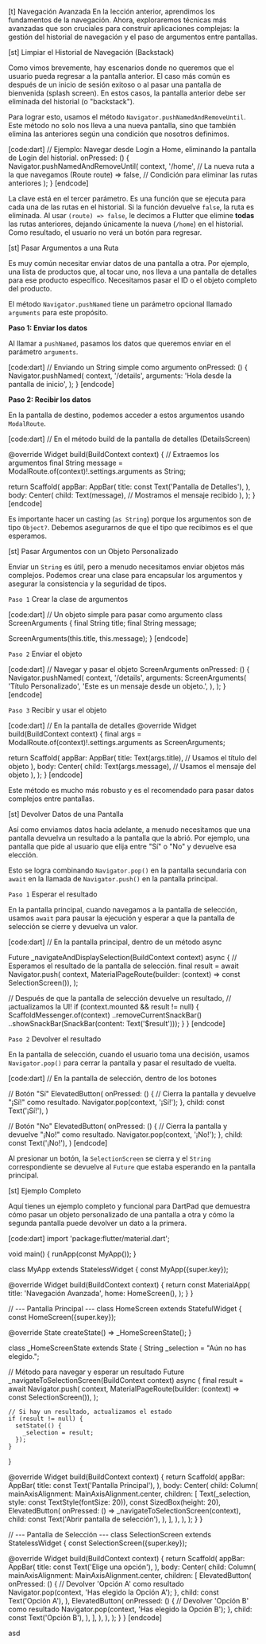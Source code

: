 [t] Navegación Avanzada
En la lección anterior, aprendimos los fundamentos de la navegación. Ahora, exploraremos técnicas más avanzadas que son cruciales para construir aplicaciones complejas: la gestión del historial de navegación y el paso de argumentos entre pantallas.

[st] Limpiar el Historial de Navegación (Backstack)

Como vimos brevemente, hay escenarios donde no queremos que el usuario pueda regresar a la pantalla anterior. El caso más común es después de un inicio de sesión exitoso o al pasar una pantalla de bienvenida (splash screen). En estos casos, la pantalla anterior debe ser eliminada del historial (o "backstack").

Para lograr esto, usamos el método `Navigator.pushNamedAndRemoveUntil`. Este método no solo nos lleva a una nueva pantalla, sino que también elimina las anteriores según una condición que nosotros definimos.

[code:dart]
// Ejemplo: Navegar desde Login a Home, eliminando la pantalla de Login del historial.
onPressed: () {
  Navigator.pushNamedAndRemoveUntil(
    context,
    '/home', // La nueva ruta a la que navegamos
    (Route<dynamic> route) => false, // Condición para eliminar las rutas anteriores
  );
}
[endcode]

La clave está en el tercer parámetro. Es una función que se ejecuta para cada una de las rutas en el historial. Si la función devuelve `false`, la ruta es eliminada. Al usar `(route) => false`, le decimos a Flutter que elimine **todas** las rutas anteriores, dejando únicamente la nueva (`/home`) en el historial. Como resultado, el usuario no verá un botón para regresar.

[st] Pasar Argumentos a una Ruta

Es muy común necesitar enviar datos de una pantalla a otra. Por ejemplo, una lista de productos que, al tocar uno, nos lleva a una pantalla de detalles para ese producto específico. Necesitamos pasar el ID o el objeto completo del producto.

El método `Navigator.pushNamed` tiene un parámetro opcional llamado `arguments` para este propósito.

**Paso 1: Enviar los datos**

Al llamar a `pushNamed`, pasamos los datos que queremos enviar en el parámetro `arguments`.

[code:dart]
// Enviando un String simple como argumento
onPressed: () {
  Navigator.pushNamed(
    context,
    '/details',
    arguments: 'Hola desde la pantalla de inicio',
  );
}
[endcode]

**Paso 2: Recibir los datos**

En la pantalla de destino, podemos acceder a estos argumentos usando `ModalRoute`.

[code:dart]
// En el método build de la pantalla de detalles (DetailsScreen)

@override
Widget build(BuildContext context) {
  // Extraemos los argumentos
  final String message = ModalRoute.of(context)!.settings.arguments as String;

  return Scaffold(
    appBar: AppBar(
      title: const Text('Pantalla de Detalles'),
    ),
    body: Center(
      child: Text(message), // Mostramos el mensaje recibido
    ),
  );
}
[endcode]

Es importante hacer un casting (`as String`) porque los argumentos son de tipo `Object?`. Debemos asegurarnos de que el tipo que recibimos es el que esperamos.

[st] Pasar Argumentos con un Objeto Personalizado

Enviar un `String` es útil, pero a menudo necesitamos enviar objetos más complejos. Podemos crear una clase para encapsular los argumentos y asegurar la consistencia y la seguridad de tipos.

`Paso 1` Crear la clase de argumentos

[code:dart]
// Un objeto simple para pasar como argumento
class ScreenArguments {
  final String title;
  final String message;

  ScreenArguments(this.title, this.message);
}
[endcode]

`Paso 2` Enviar el objeto

[code:dart]
// Navegar y pasar el objeto ScreenArguments
onPressed: () {
  Navigator.pushNamed(
    context,
    '/details',
    arguments: ScreenArguments(
      'Título Personalizado',
      'Este es un mensaje desde un objeto.',
    ),
  );
}
[endcode]

`Paso 3` Recibir y usar el objeto

[code:dart]
// En la pantalla de detalles
@override
Widget build(BuildContext context) {
  final args = ModalRoute.of(context)!.settings.arguments as ScreenArguments;

  return Scaffold(
    appBar: AppBar(
      title: Text(args.title), // Usamos el título del objeto
    ),
    body: Center(
      child: Text(args.message), // Usamos el mensaje del objeto
    ),
  );
}
[endcode]

Este método es mucho más robusto y es el recomendado para pasar datos complejos entre pantallas.

[st] Devolver Datos de una Pantalla

Así como enviamos datos hacia adelante, a menudo necesitamos que una pantalla devuelva un resultado a la pantalla que la abrió. Por ejemplo, una pantalla que pide al usuario que elija entre "Sí" o "No" y devuelve esa elección.

Esto se logra combinando `Navigator.pop()` en la pantalla secundaria con `await` en la llamada de `Navigator.push()` en la pantalla principal.

`Paso 1` Esperar el resultado

En la pantalla principal, cuando navegamos a la pantalla de selección, usamos `await` para pausar la ejecución y esperar a que la pantalla de selección se cierre y devuelva un valor.

[code:dart]
// En la pantalla principal, dentro de un método async

Future<void> _navigateAndDisplaySelection(BuildContext context) async {
  // Esperamos el resultado de la pantalla de selección.
  final result = await Navigator.push(
    context,
    MaterialPageRoute(builder: (context) => const SelectionScreen()),
  );

  // Después de que la pantalla de selección devuelve un resultado,
  // ¡actualizamos la UI!
  if (context.mounted && result != null) {
    ScaffoldMessenger.of(context)
      ..removeCurrentSnackBar()
      ..showSnackBar(SnackBar(content: Text('$result')));
  }
}
[endcode]

`Paso 2` Devolver el resultado

En la pantalla de selección, cuando el usuario toma una decisión, usamos `Navigator.pop()` para cerrar la pantalla y pasar el resultado de vuelta.

[code:dart]
// En la pantalla de selección, dentro de los botones

// Botón "Sí"
ElevatedButton(
  onPressed: () {
    // Cierra la pantalla y devuelve "¡Sí!" como resultado.
    Navigator.pop(context, '¡Sí!');
  },
  child: const Text('¡Sí!'),
)

// Botón "No"
ElevatedButton(
  onPressed: () {
    // Cierra la pantalla y devuelve "¡No!" como resultado.
    Navigator.pop(context, '¡No!');
  },
  child: const Text('¡No!'),
)
[endcode]

Al presionar un botón, la `SelectionScreen` se cierra y el `String` correspondiente se devuelve al `Future` que estaba esperando en la pantalla principal.

[st] Ejemplo Completo

Aquí tienes un ejemplo completo y funcional para DartPad que demuestra cómo pasar un objeto personalizado de una pantalla a otra y cómo la segunda pantalla puede devolver un dato a la primera.

[code:dart]
import 'package:flutter/material.dart';

void main() {
  runApp(const MyApp());
}

class MyApp extends StatelessWidget {
  const MyApp({super.key});

  @override
  Widget build(BuildContext context) {
    return const MaterialApp(
      title: 'Navegación Avanzada',
      home: HomeScreen(),
    );
  }
}

// --- Pantalla Principal ---
class HomeScreen extends StatefulWidget {
  const HomeScreen({super.key});

  @override
  State<HomeScreen> createState() => _HomeScreenState();
}

class _HomeScreenState extends State<HomeScreen> {
  String _selection = "Aún no has elegido.";

  // Método para navegar y esperar un resultado
  Future<void> _navigateToSelectionScreen(BuildContext context) async {
    final result = await Navigator.push(
      context,
      MaterialPageRoute(builder: (context) => const SelectionScreen()),
    );

    // Si hay un resultado, actualizamos el estado
    if (result != null) {
      setState(() {
        _selection = result;
      });
    }
  }

  @override
  Widget build(BuildContext context) {
    return Scaffold(
      appBar: AppBar(
        title: const Text('Pantalla Principal'),
      ),
      body: Center(
        child: Column(
          mainAxisAlignment: MainAxisAlignment.center,
          children: <Widget>[
            Text(_selection, style: const TextStyle(fontSize: 20)),
            const SizedBox(height: 20),
            ElevatedButton(
              onPressed: () => _navigateToSelectionScreen(context),
              child: const Text('Abrir pantalla de selección'),
            ),
          ],
        ),
      ),
    );
  }
}

// --- Pantalla de Selección ---
class SelectionScreen extends StatelessWidget {
  const SelectionScreen({super.key});

  @override
  Widget build(BuildContext context) {
    return Scaffold(
      appBar: AppBar(
        title: const Text('Elige una opción'),
      ),
      body: Center(
        child: Column(
          mainAxisAlignment: MainAxisAlignment.center,
          children: <Widget>[
            ElevatedButton(
              onPressed: () {
                // Devolver 'Opción A' como resultado
                Navigator.pop(context, 'Has elegido la Opción A');
              },
              child: const Text('Opción A'),
            ),
            ElevatedButton(
              onPressed: () {
                // Devolver 'Opción B' como resultado
                Navigator.pop(context, 'Has elegido la Opción B');
              },
              child: const Text('Opción B'),
            ),
          ],
        ),
      ),
    );
  }
}
[endcode]

asd